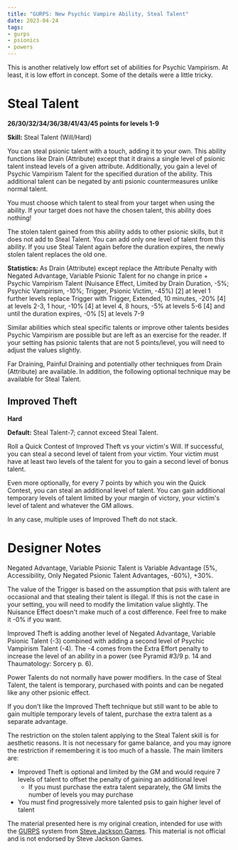 ```yaml
---
title: "GURPS: New Psychic Vampire Ability, Steal Talent"
date: 2023-04-24
tags:
- gurps
- psionics
- powers
---
```


This is another relatively low effort set of abilities for Psychic Vampirism. At least, it is low effort in concept. Some of the details were a little tricky.

# Steal Talent
**26/30/32/34/36/38/41/43/45 points for levels 1-9**

__Skill:__ Steal Talent (Will/Hard)

You can steal psionic talent with a touch, adding it to your own. This ability functions like Drain (Attribute) except that it drains a single level of psionic talent instead levels of a given attribute. Additionally, you gain a level of Psychic Vampirism Talent for the specified duration of the ability. This additional talent can be negated by anti psionic countermeasures unlike normal talent.

You must choose which talent to steal from your target when using the ability. If your target does not have the chosen talent, this ability does nothing!

The stolen talent gained from this ability adds to other psionic skills, but it does not add to Steal Talent. You can add only one level of talent from this ability. If you use Steal Talent again before the duration expires, the newly stolen talent replaces the old one.

__Statistics:__ As Drain (Attribute) except replace the Attribute Penalty with Negated Advantage, Variable Psionic Talent for no change in price + Psychic Vampirism Talent (Nuisance Effect, Limited by Drain Duration, -5%; Psychic Vampirism, -10%; Trigger, Psionic Victim, -45%) [2] at level 1 further levels replace Trigger with Trigger, Extended, 10 minutes, -20% [4] at levels 2-3, 1 hour, -10% [4] at level 4, 8 hours, -5% at levels 5-6 [4] and until the duration expires, -0% [5] at levels 7-9

Similar abilities which steal specific talents or improve other talents besides Psychic Vampirism are possible but are left as an exercise for the reader. If your setting has psionic talents that are not 5 points/level, you will need to adjust the values slightly.

Far Draining, Painful Draining and potentially other techniques from Drain (Attribute) are available. In addition, the following optional technique may be available for Steal Talent.

## Improved Theft
**Hard**

__Default:__ Steal Talent-7; cannot exceed Steal Talent.

Roll a Quick Contest of Improved Theft vs your victim's Will. If successful, you can steal a second level of talent from your victim. Your victim must have at least two levels of the talent for you to gain a second level of bonus talent.

Even more optionally, for every 7 points by which you win the Quick Contest, you can steal an additional level of talent. You can gain additional temporary levels of talent limited by your margin of victory, your victim's level of talent and whatever the GM allows.

In any case, multiple uses of Improved Theft do not stack.

# Designer Notes
Negated Advantage, Variable Psionic Talent is Variable Advantage (5%, Accessibility, Only Negated Psionic Talent Advantages, -60%), +30%.

The value of the Trigger is based on the assumption that psis with talent are occasional and that stealing their talent is illegal. If this is not the case in your setting, you will need to modify the limitation value slightly. The Nuisance Effect doesn't make much of a cost difference. Feel free to make it -0% if you want.

Improved Theft is adding another level of Negated Advantage, Variable Psionic Talent (-3) combined with adding a second level of Psychic Vampirism Talent (-4). The -4 comes from the Extra Effort penalty to increase the level of an ability in a power (see Pyramid #3/9 p. 14 and Thaumatology: Sorcery p. 6).

Power Talents do not normally have power modifiers. In the case of Steal Talent, the talent is temporary, purchased with points and can be negated like any other psionic effect.

If you don't like the Improved Theft technique but still want to be able to gain multiple temporary levels of talent, purchase the extra talent as a separate advantage.

The restriction on the stolen talent applying to the Steal Talent skill is for aesthetic reasons. It is not necessary for game balance, and you may ignore the restriction if remembering it is too much of a hassle. The main limiters are:

* Improved Theft is optional and limited by the GM and would require 7 levels of talent to offset the penalty of gaining an additional level
  * If you must purchase the extra talent separately, the GM limits the number of levels you may purchase
* You must find progressively more talented psis to gain higher level of talent


The material presented here is my original creation, intended for use with the [GURPS](https://www.sjgames.com/gurps/) system from [Steve Jackson Games](https://www.sjgames.com/). This material is not official and is not endorsed by Steve Jackson Games.
